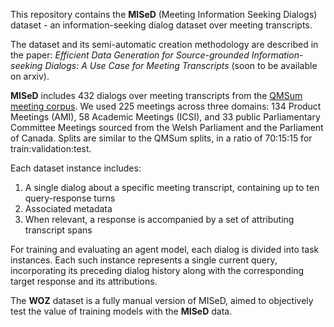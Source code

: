 This repository contains the **MISeD** (Meeting Information Seeking Dialogs) dataset - an information-seeking dialog dataset over meeting transcripts. 

The dataset and its semi-automatic creation methodology are described in the paper: _Efficient Data Generation for Source-grounded Information-seeking Dialogs: A Use Case for Meeting Transcripts_ (soon to be available on arxiv).

**MISeD** includes 432 dialogs over meeting transcripts from the [QMSum meeting corpus](https://github.com/Yale-LILY/QMSum).
We used 225 meetings across three domains: 134 Product Meetings (AMI), 58 Academic Meetings (ICSI), and 33 public Parliamentary Committee Meetings sourced from the Welsh Parliament and the Parliament of Canada.
Splits are similar to the QMSum splits, in a ratio of 70:15:15 for train:validation:test.

Each dataset instance includes:
1. A single dialog about a specific meeting transcript, containing up to ten query-response turns
2. Associated metadata
3. When relevant, a response is accompanied by a set of attributing transcript spans

For training and evaluating an agent model, each dialog is divided into task instances. Each such instance represents a single current query, incorporating its preceding dialog history along with the corresponding target response and its attributions.

The **WOZ** dataset is a fully manual version of MISeD, aimed to objectively test the value of training models with the **MISeD** data.


